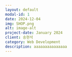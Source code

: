 ```yaml
---
layout: default
modal-id: 1
date: 2024-12-04
img: SHOP.png
alt: image-alt
project-date: January 2024
client: 송현석
category: Web Development
description: aaaaaaaaaaaaaaa
---
```

